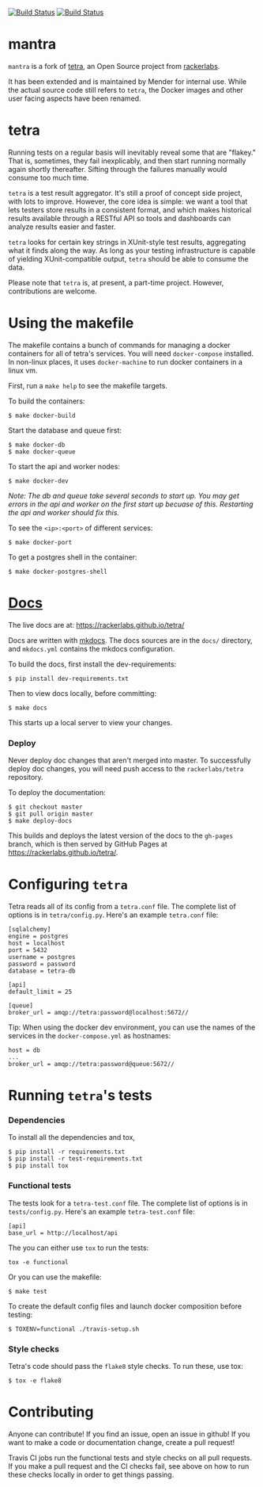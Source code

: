 [![Build Status](https://gitlab.com/Northern.tech/Mender/mantra/badges/master/pipeline.svg)](https://gitlab.com/Northern.tech/Mender/mantra/pipelines)
[![Build Status](https://travis-ci.org/mendersoftware/mantra.svg?branch=master)](https://travis-ci.org/mendersoftware/mantra)

# mantra

`mantra` is a fork of [tetra](https://github.com/rackerlabs/tetra), an Open
Source project from [rackerlabs](https://developer.rackspace.com).

It has been extended and is maintained by Mender for internal use. While the
actual source code still refers to `tetra`, the Docker images and other user
facing aspects have been renamed.

# tetra

Running tests on a regular basis will inevitably reveal some that are "flakey."
That is, sometimes, they fail inexplicably, and then start running normally again shortly thereafter.
Sifting through the failures manually would consume too much time.

`tetra` is a test result aggregator.
It's still a proof of concept side project, with lots to improve.
However, the core idea is simple:
we want a tool that lets testers store results in a consistent format,
and which makes historical results available through a RESTful API
so tools and dashboards can analyze results easier and faster.

`tetra` looks for certain key strings in XUnit-style test results, aggregating what it finds along the way.
As long as your testing infrastructure is capable of yielding XUnit-compatible output,
`tetra` should be able to consume the data.

Please note that `tetra` is, at present, a part-time project.
However, contributions are welcome.

# Using the makefile

The makefile contains a bunch of commands for managing a docker containers for
all of tetra's services. You will need `docker-compose` installed. In non-linux
places, it uses `docker-machine` to run docker containers in a linux vm.

First, run a `make help` to see the makefile targets.

To build the containers:

    $ make docker-build

Start the database and queue first:

    $ make docker-db
    $ make docker-queue

To start the api and worker nodes:

    $ make docker-dev

_Note: The db and queue take several seconds to start up. You may get errors in
the api and worker on the first start up becuase of this. Restarting the api
and worker should fix this._

To see the `<ip>:<port>` of different services:

    $ make docker-port

To get a postgres shell in the container:

    $ make docker-postgres-shell


# [Docs](https://rackerlabs.github.io/tetra/)

The live docs are at: https://rackerlabs.github.io/tetra/

Docs are written with [mkdocs](http://www.mkdocs.org/). The docs sources are
in the `docs/` directory, and `mkdocs.yml` contains the mkdocs configuration.

To build the docs, first install the dev-requirements:

    $ pip install dev-requirements.txt

Then to view docs locally, before committing:

    $ make docs

This starts up a local server to view your changes.

### Deploy

Never deploy doc changes that aren't merged into master. To successfully deploy
doc changes, you will need push access to the `rackerlabs/tetra` repository.

To deploy the documentation:

    $ git checkout master
    $ git pull origin master
    $ make deploy-docs

This builds and deploys the latest version of the docs to the `gh-pages`
branch, which is then served by GitHub Pages at
https://rackerlabs.github.io/tetra/.

# Configuring `tetra`

Tetra reads all of its config from a `tetra.conf` file. The complete list of
options is in `tetra/config.py`. Here's an example `tetra.conf` file:

    [sqlalchemy]
    engine = postgres
    host = localhost
    port = 5432
    username = postgres
    password = password
    database = tetra-db

    [api]
    default_limit = 25

    [queue]
    broker_url = amqp://tetra:password@localhost:5672//

Tip: When using the docker dev environment, you can use the names of the
services in the `docker-compose.yml` as hostnames:

    host = db
    ...
    broker_url = amqp://tetra:password@queue:5672//

# Running `tetra`'s tests

### Dependencies

To install all the dependencies and tox,

    $ pip install -r requirements.txt
    $ pip install -r test-requirements.txt
    $ pip install tox

### Functional tests

The tests look for a `tetra-test.conf` file. The complete list of options is in
`tests/config.py`. Here's an example `tetra-test.conf` file:

    [api]
    base_url = http://localhost/api

The you can either use `tox` to run the tests:

    tox -e functional

Or you can use the makefile:

    $ make test

To create the default config files and launch docker composition
before testing:

    $ TOXENV=functional ./travis-setup.sh

### Style checks

Tetra's code should pass the `flake8` style checks. To run these, use tox:

    $ tox -e flake8


# Contributing

Anyone can contribute! If you find an issue, open an issue in github! If you
want to make a code or documentation change, create a pull request!

Travis CI jobs run the functional tests and style checks on all pull requests.
If you make a pull request and the CI checks fail, see above on how to run
these checks locally in order to get things passing.
